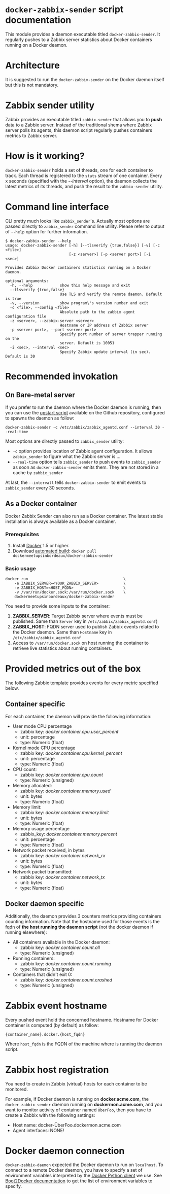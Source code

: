 # `docker-zabbix-sender` script documentation

This module provides a daemon executable titled `docker-zabbix-sender`. It regularly pushes to a Zabbix server statistics about Docker containers running on a Docker deamon.

# Architecture

It is suggested to run the `docker-zabbix-sender` on the Docker daemon itself but this is not mandatory.

# Zabbix sender utility

Zabbix provides an executable titled `zabbix-sender` that allows you to **push** data to a Zabbix server. Instead of the traditional shema where Zabbix server polls its agents, this daemon script regularly pushes containers metrics to Zabbix server.

# How is it working?

`docker-zabbix-sender` holds a set of threads, one for each container to track. Each thread is registered to the `stats` stream of one container. Every x seconds (specified with the *--interval* option), the daemon collects the latest metrics of its threads, and push the result to the `zabbix-sender` utility.

# Command line interface

CLI pretty much looks like `zabbix_sender`'s. Actually most options are passed directly to `zabbix_sender` command line utility. Please refer to output of `--help` option for further information.

```shell
$ docker-zabbix-sender --help
usage: docker-zabbix-sender [-h] [--tlsverify {true,false}] [-v] [-c <file>]
                            [-z <server>] [-p <server port>] [-i <sec>]

Provides Zabbix Docker containers statistics running on a Docker daemon.

optional arguments:
  -h, --help            show this help message and exit
  --tlsverify {true,false}
                        Use TLS and verify the remote daemon. Default is true
  -v, --version         show program\'s version number and exit
  -c <file>, --config <file>
                        Absolute path to the zabbix agent configuration file
  -z <server>, --zabbix-server <server>
                        Hostname or IP address of Zabbix server
  -p <server port>, --port <server port>
                        Specify port number of server trapper running on the
                        server. Default is 10051
  -i <sec>, --interval <sec>
                        Specify Zabbix update interval (in sec). Default is 30
```

# Recommended invokation

## On Bare-metal server

If you prefer to run the daemon where the Docker daemon is running, then you can use the [upstart script](https://github.com/dockermeetupsinbordeaux/docker-zabbix-sender/blob/master/resources/upstart/docker-zabbix-sender.conf) available on the Github repository, configured to spawns the daemon as follow:

```shell
docker-zabbix-sender -c /etc/zabbix/zabbix_agentd.conf --interval 30 --real-time
```

Most options are directly passed to `zabbix_sender` utility:
* `-c` option provides location of Zabbix agent configuration. It allows `zabbix_sender` to figure what the Zabbix server is ...
* `--real-time` option tells `zabbix_sender` to push events to `zabbix_sender` as soon as `docker-zabbix-sender` emits them. They are not stored in a cache by `zabbix_sender`

At last, the `--intervall` tells `docker-zabbix-sender` to emit events to `zabbix_sender` every 30 seconds.

## As a Docker container

Docker Zabbix Sender can also run as a Docker container. The latest stable installation is always available as a Docker container.

### Prerequisites
1. Install [Docker](https://www.docker.com/) 1.5 or higher.
1. Download [automated build](https://registry.hub.docker.com/u/dockermeetupsinbordeaux/docker-zabbix-sender/): `docker pull dockermeetupsinbordeaux/docker-zabbix-sender`

### Basic usage

```shell
docker run                                          \
    -e ZABBIX_SERVER=<YOUR_ZABBIX_SERVER>           \
    -e ZABBIX_HOST=<HOST_FQDN>                      \
    -v /var/run/docker.sock:/var/run/docker.sock    \
    dockermeetupsinbordeaux/docker-zabbix-sender
```

You need to provide some inputs to the container:
1. **ZABBIX_SERVER**: Target Zabbix server where events must be published. Same than `Server` key in `/etc/zabbix/zabbix_agentd.conf`)
2. **ZABBIX_HOST**: FQDN server used to publish Zabbix events related to the Docker daemon. Same than `Hostname` key in `/etc/zabbix/zabbix_agentd.conf`
1. Access to `/var/run/docker.sock` on host running the container to retrieve live statistics about running containers.

# Provided metrics out of the box

The following Zabbix template provides events for every metric specified below.

## Container specific

For each container, the daemon will provide the following information:

* User mode CPU percentage
    - zabbix key: *docker.container.cpu.user_percent*
    - unit: percentage
    - type: Numeric (float)
* Kernel mode CPU percentage
    - zabbix key: *docker.container.cpu.kernel_percent*
    - unit: percentage
    - type: Numeric (float)
* CPU count:
    - zabbix key: *docker.container.cpu.count*
    - type: Numeric (unsigned)
* Memory allocated:
    - zabbix key: *docker.container.memory.used*
    - unit: bytes
    - type: Numeric (float)
* Memory limit:
    - zabbix key: *docker.container.memory.limit*
    - unit: bytes
    - type: Numeric (float)
* Memory usage percentage
    - zabbix_key: *docker.container.memory.percent*
    - unit: percentage
    - type: Numeric (float)
* Network packet received, in bytes
    - zabbix key: *docker.container.network_rx*
    - unit: bytes
    - type: Numeric (float)
* Network packet transmitted:
    - zabbix key: *docker.container.network_tx*
    - unit: bytes
    - type: Numeric (float)

## Docker daemon specific

Additionally, the daemon provides 3 counters metrics providing containers counting information. Note that the hostname used for those events is the fqdn of **the host running the daemon script** (not the docker daemon if running elsewhere):

* All containers available in the Docker daemon:
    - zabbix key: *docker.container.count.all*
    - type: Numeric (unsigned)
* Running containers:
    - zabbix key: *docker.container.count.running*
    - type: Numeric (unsigned)
* Containers that didn't exit 0:
    - zabbix key: *docker.container.count.crashed*
    - type: Numeric (unsigned)

# Zabbix event hostname

Every pushed event hold the concerned hostname. Hostname for Docker container is computed (by default) as follow:

```
{container_name}.docker.{host_fqdn}
```

Where `host_fqdn` is the FQDN of the machine where is running the daemon script.

# Zabbix host registration

You need to create in Zabbix (virtual) hosts for each container to be monitored.

For example, if Docker daemon is running on **docker.acme.com**, the `docker-zabbix-sender` daemon running on **dockermon.acme.com**, and you want to monitor activity of container named `ÜberFoo`, then you have to create a Zabbix with the following settings:

* Host name: docker-ÜberFoo.dockermon.acme.com
* Agent interfaces: NONE!

# Docker daemon connection

`docker-zabbix-daemon` expected the Docker daemon to run on `localhost`. To connect to a remote Docker daemon, you have to specify a set of environment variables interpreted by the [Docker Python client](https://github.com/docker/docker-py) we use. See [Boot2Docker documentation](boot2docker.md) to get the list of environment variables to specify.
